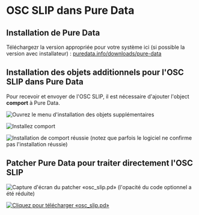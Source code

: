 # OSC SLIP dans Pure Data

## Installation de Pure Data

Téléchargezr la version appropriée pour votre système ici (si possible la version avec installateur) : [puredata.info/downloads/pure-data](https://puredata.info/downloads/pure-data)

## Installation des objets additionnels pour l'OSC SLIP dans Pure Data

Pour recevoir et envoyer de  l'OSC SLIP, il est nécessaire d'ajouter l'object **comport** à Pure Data.

![Ouvrez le menu d'installation des objets supplémentaires](./pd_installer_objets_supplementaires.svg)

![Installez comport](./pd_installation_comport.svg)

![Installation de comport réussie (notez que parfois le logiciel ne confirme pas l'installation réussie)](./pd_installation_comport_reussie.svg)

## Patcher Pure Data pour traiter directement l'OSC SLIP

![Capture d'écran du patcher «osc_slip.pd» (l'opacité du code optionnel a été réduite)](./osc_slip_pd_direct.svg)

[![Cliquez pour télécharger «osc_slip.pd»](../fichier_zip.png)](./osc_slip.pd)
